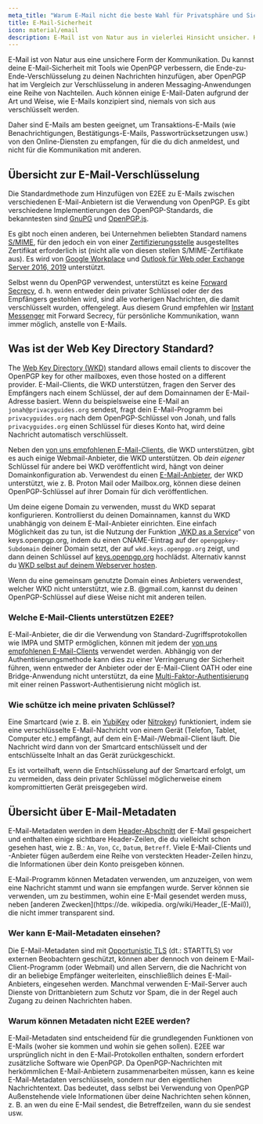 ```yaml
---
meta_title: "Warum E-Mail nicht die beste Wahl für Privatsphäre und Sicherheit ist - Privacy Guides"
title: E-Mail-Sicherheit
icon: material/email
description: E-Mail ist von Natur aus in vielerlei Hinsicht unsicher. Hier sind einige Gründe, warum sie nicht unsere erste Wahl für sichere Kommunikation ist.
---
```


E-Mail ist von Natur aus eine unsichere Form der Kommunikation. Du kannst deine E-Mail-Sicherheit mit Tools wie OpenPGP verbessern, die Ende-zu-Ende-Verschlüsselung zu deinen Nachrichten hinzufügen, aber OpenPGP hat im Vergleich zur Verschlüsselung in anderen Messaging-Anwendungen eine Reihe von Nachteilen. Auch können einige E-Mail-Daten aufgrund der Art und Weise, wie E-Mails konzipiert sind, niemals von sich aus verschlüsselt werden.

Daher sind E-Mails am besten geeignet, um Transaktions-E-Mails (wie Benachrichtigungen, Bestätigungs-E-Mails, Passwortrücksetzungen usw.) von den Online-Diensten zu empfangen, für die du dich anmeldest, und nicht für die Kommunikation mit anderen.

## Übersicht zur E-Mail-Verschlüsselung

Die Standardmethode zum Hinzufügen von E2EE zu E-Mails zwischen verschiedenen E-Mail-Anbietern ist die Verwendung von OpenPGP. Es gibt verschiedene Implementierungen des OpenPGP-Standards, die bekanntesten sind [GnuPG](https://de.wikipedia.org/wiki/GNU_Privacy_Guard) und [OpenPGP.js](https://openpgpjs.org).

Es gibt noch einen anderen, bei Unternehmen beliebten Standard namens [S/MIME](https://de.wikipedia.org/wiki/S/MIME), für den jedoch ein von einer [Zertifizierungsstelle](https://de.wikipedia.org/wiki/Zertifizierungsstelle_(Digitale_Zertifikate)) ausgestelltes Zertifikat erforderlich ist (nicht alle von diesen stellen S/MIME-Zertifikate aus). Es wird von [Google Workplace](https://support.google.com/a/topic/9061730) und [Outlook für Web oder Exchange Server 2016, 2019](https://support.microsoft.com/de-de/topic/verschl%C3%BCsseln-von-nachrichten-mit-s-mime-in-outlook-im-web-878c79fc-7088-4b39-966f-14512658f480) unterstützt.

Selbst wenn du OpenPGP verwendest, unterstützt es keine [Forward Secrecy](https://de.wikipedia.org/wiki/Perfect_Forward_Secrecy), d. h. wenn entweder dein privater Schlüssel oder der des Empfängers gestohlen wird, sind alle vorherigen Nachrichten, die damit verschlüsselt wurden, offengelegt. Aus diesem Grund empfehlen wir [Instant Messenger](../real-time-communication.md) mit Forward Secrecy, für persönliche Kommunikation, wann immer möglich, anstelle von E-Mails.

## Was ist der Web Key Directory Standard?

The [Web Key Directory (WKD)](https://wiki.gnupg.org/WKD) standard allows email clients to discover the OpenPGP key for other mailboxes, even those hosted on a different provider. E-Mail-Clients, die WKD unterstützen, fragen den Server des Empfängers nach einem Schlüssel, der auf dem Domainnamen der E-Mail-Adresse basiert. Wenn du beispielsweise eine E-Mail an `jonah@privacyguides.org` sendest, fragt dein E-Mail-Programm bei `privacyguides.org` nach dem OpenPGP-Schlüssel von Jonah, und falls `privacyguides.org` einen Schlüssel für dieses Konto hat, wird deine Nachricht automatisch verschlüsselt.

Neben den [von uns empfohlenen E-Mail-Clients](../email-clients.md), die WKD unterstützen, gibt es auch einige Webmail-Anbieter, die WKD unterstützen. Ob *dein eigener* Schlüssel für andere bei WKD veröffentlicht wird, hängt von deiner Domainkonfiguration ab. Verwendest du einen [E-Mail-Anbieter](../email.md#openpgp-compatible-services), der WKD unterstützt, wie z. B. Proton Mail oder Mailbox.org, können diese deinen OpenPGP-Schlüssel auf ihrer Domain für dich veröffentlichen.

Um deine eigene Domain zu verwenden, musst du WKD separat konfigurieren. Kontrollierst du deinen Domainnamen, kannst du WKD unabhängig von deinem E-Mail-Anbieter einrichten. Eine einfach Möglichkeit das zu tun, ist die Nutzung der Funktion „[WKD as a Service](https://keys.openpgp.org/about/usage#wkd-as-a-service)“ von keys.openpgp.org, indem du einen CNAME-Eintrag auf der `openpgpkey-Subdomain` deiner Domain setzt, der auf `wkd.keys.openpgp.org` zeigt, und dann deinen Schlüssel auf [keys.openpgp.org](https://keys.openpgp.org) hochlädst. Alternativ kannst du [WKD selbst auf deinem Webserver hosten](https://wiki.gnupg.org/WKDHosting).

Wenn du eine gemeinsam genutzte Domain eines Anbieters verwendest, welcher WKD nicht unterstützt, wie z.B. @gmail.com, kannst du deinen OpenPGP-Schlüssel auf diese Weise nicht mit anderen teilen.

### Welche E-Mail-Clients unterstützen E2EE?

E-Mail-Anbieter, die dir die Verwendung von Standard-Zugriffsprotokollen wie IMPA und SMTP ermöglichen, können mit jedem der [von uns empfohlenen E-Mail-Clients](../email-clients.md) verwendet werden. Abhängig von der Authentisierungsmethode kann dies zu einer Verringerung der Sicherheit führen, wenn entweder der Anbieter oder der E-Mail-Client OATH oder eine Bridge-Anwendung nicht unterstützt, da eine [Multi-Faktor-Authentisierung](multi-factor-authentication.md) mit einer reinen Passwort-Authentisierung nicht möglich ist.

### Wie schütze ich meine privaten Schlüssel?

Eine Smartcard (wie z. B. ein [YubiKey](https://support.yubico.com/hc/articles/360013790259-Using-Your-YubiKey-with-OpenPGP) oder [Nitrokey](../security-keys.md#nitrokey)) funktioniert, indem sie eine verschlüsselte E-Mail-Nachricht von einem Gerät (Telefon, Tablet, Computer etc.) empfängt, auf dem ein E-Mail-/Webmail-Client läuft. Die Nachricht wird dann von der Smartcard entschlüsselt und der entschlüsselte Inhalt an das Gerät zurückgeschickt.

Es ist vorteilhaft, wenn die Entschlüsselung auf der Smartcard erfolgt, um zu vermeiden, dass dein privater Schlüssel möglicherweise einem kompromittierten Gerät preisgegeben wird.

## Übersicht über E-Mail-Metadaten

E-Mail-Metadaten werden in dem [Header-Abschnitt](https://de.wikipedia.org/wiki/Header_(E-Mail)) der E-Mail gespeichert und enthalten einige sichtbare Header-Zeilen, die du vielleicht schon gesehen hast, wie z. B.: `An`, `Von`, `Cc`, `Datum`, `Betreff`. Viele E-Mail-Clients und -Anbieter fügen außerdem eine Reihe von versteckten Header-Zeilen hinzu, die Informationen über dein Konto preisgeben können.

E-Mail-Programm können Metadaten verwenden, um anzuzeigen, von wem eine Nachricht stammt und wann sie empfangen wurde. Server können sie verwenden, um zu bestimmen, wohin eine E-Mail gesendet werden muss, neben [anderen Zwecken](https://de. wikipedia. org/wiki/Header_(E-Mail)), die nicht immer transparent sind.

### Wer kann E-Mail-Metadaten einsehen?

Die E-Mail-Metadaten sind mit [Opportunistic TLS](https://de.wikipedia.org/wiki/Opportunistic_TLS) (dt.: STARTTLS) vor externen Beobachtern geschützt, können aber dennoch von deinem E-Mail-Client-Programm (oder Webmail) und allen Servern, die die Nachricht von dir an beliebige Empfänger weiterleiten, einschließlich deines E-Mail-Anbieters, eingesehen werden. Manchmal verwenden E-Mail-Server auch Dienste von Drittanbietern zum Schutz vor Spam, die in der Regel auch Zugang zu deinen Nachrichten haben.

### Warum können Metadaten nicht E2EE werden?

E-Mail-Metadaten sind entscheidend für die grundlegenden Funktionen von E-Mails (woher sie kommen und wohin sie gehen sollen). E2EE war ursprünglich nicht in den E-Mail-Protokollen enthalten, sondern erfordert zusätzliche Software wie OpenPGP. Da OpenPGP-Nachrichten mit herkömmlichen E-Mail-Anbietern zusammenarbeiten müssen, kann es keine E-Mail-Metadaten verschlüsseln, sondern nur den eigentlichen Nachrichtentext. Das bedeutet, dass selbst bei Verwendung von OpenPGP Außenstehende viele Informationen über deine Nachrichten sehen können, z. B. an wen du eine E-Mail sendest, die Betreffzeilen, wann du sie sendest usw.
